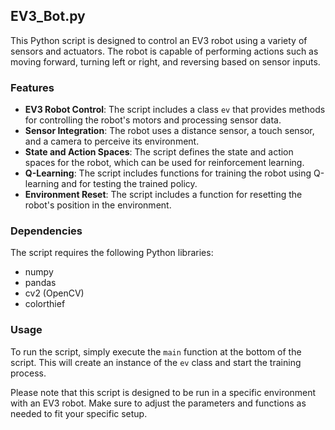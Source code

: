 ## EV3_Bot.py

This Python script is designed to control an EV3 robot using a variety of sensors and actuators. The robot is capable of performing actions such as moving forward, turning left or right, and reversing based on sensor inputs.

### Features

- **EV3 Robot Control**: The script includes a class `ev` that provides methods for controlling the robot's motors and processing sensor data.
- **Sensor Integration**: The robot uses a distance sensor, a touch sensor, and a camera to perceive its environment.
- **State and Action Spaces**: The script defines the state and action spaces for the robot, which can be used for reinforcement learning.
- **Q-Learning**: The script includes functions for training the robot using Q-learning and for testing the trained policy.
- **Environment Reset**: The script includes a function for resetting the robot's position in the environment.

### Dependencies

The script requires the following Python libraries:

- numpy
- pandas
- cv2 (OpenCV)
- colorthief

### Usage

To run the script, simply execute the `main` function at the bottom of the script. This will create an instance of the `ev` class and start the training process.

Please note that this script is designed to be run in a specific environment with an EV3 robot. Make sure to adjust the parameters and functions as needed to fit your specific setup.
